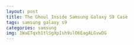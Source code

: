 ```yaml
---
layout: post
title: The Ghoul Inside Samsung Galaxy S9 Case
tags: samsung galaxy s9
categories: samsung
img: 1WaETqxh1tlSgXpIsh9ulO6EagALGvwDG
---
```

